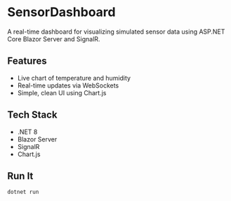 # SensorDashboard

A real-time dashboard for visualizing simulated sensor data using ASP.NET Core Blazor Server and SignalR.

## Features
- Live chart of temperature and humidity
- Real-time updates via WebSockets
- Simple, clean UI using Chart.js

## Tech Stack
- .NET 8
- Blazor Server
- SignalR
- Chart.js

## Run It
```bash
dotnet run
